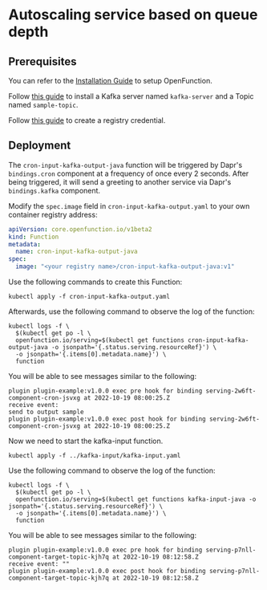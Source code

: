 # Autoscaling service based on queue depth

## Prerequisites

You can refer to the [Installation Guide](https://openfunction.dev/docs/getting-started/installation/) to setup OpenFunction.

Follow [this guide](https://openfunction.dev/docs/getting-started/quickstarts/prerequisites/#kafka) to install a Kafka server named `kafka-server` and a Topic named `sample-topic`.

Follow [this guide](https://openfunction.dev/docs/getting-started/quickstarts/prerequisites/#registry-credential) to create a registry credential.

## Deployment

The `cron-input-kafka-output-java` function will be triggered by Dapr's `bindings.cron` component at a frequency of once every 2 seconds. After being triggered, it will send a greeting to another service via Dapr's `bindings.kafka` component.

Modify the `spec.image` field in `cron-input-kafka-output.yaml` to your own container registry address:

  ```yaml
  apiVersion: core.openfunction.io/v1beta2
  kind: Function
  metadata:
    name: cron-input-kafka-output-java
  spec:
    image: "<your registry name>/cron-input-kafka-output-java:v1"
  ```

Use the following commands to create this Function:

  ```shell
  kubectl apply -f cron-input-kafka-output.yaml
  ```

Afterwards, use the following command to observe the log of the function:

  ```shell
  kubectl logs -f \
    $(kubectl get po -l \
    openfunction.io/serving=$(kubectl get functions cron-input-kafka-output-java -o jsonpath='{.status.serving.resourceRef}') \
    -o jsonpath='{.items[0].metadata.name}') \
    function
  ```

You will be able to see messages similar to the following:

  ```shell
  plugin plugin-example:v1.0.0 exec pre hook for binding serving-2w6ft-component-cron-jsvxg at 2022-10-19 08:00:25.Z
  receive event: 
  send to output sample
  plugin plugin-example:v1.0.0 exec post hook for binding serving-2w6ft-component-cron-jsvxg at 2022-10-19 08:00:25.Z
  ```

Now we need to start the kafka-input function.

  ```shell
  kubectl apply -f ../kafka-input/kafka-input.yaml
  ```

Use the following command to observe the log of the function:
  
  ```shell
  kubectl logs -f \
    $(kubectl get po -l \
    openfunction.io/serving=$(kubectl get functions kafka-input-java -o jsonpath='{.status.serving.resourceRef}') \
    -o jsonpath='{.items[0].metadata.name}') \
    function
  ```

You will be able to see messages similar to the following:

  ```shell
 plugin plugin-example:v1.0.0 exec pre hook for binding serving-p7nll-component-target-topic-kjh7q at 2022-10-19 08:12:58.Z
 receive event: ""
 plugin plugin-example:v1.0.0 exec post hook for binding serving-p7nll-component-target-topic-kjh7q at 2022-10-19 08:12:58.Z
  ```
